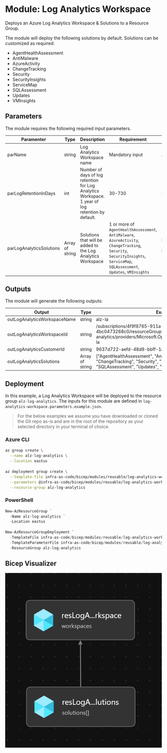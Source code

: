 # Module:  Log Analytics Workspace

Deploys an Azure Log Analytics Workspace & Solutions to a Resource Group.

The module will deploy the following solutions by default.  Solutions can be customized as required:

  * AgentHealthAssessment
  * AntiMalware
  * AzureActivity
  * ChangeTracking
  * Security
  * SecurityInsights
  * ServiceMap
  * SQLAssessment
  * Updates
  * VMInsights

## Parameters

The module requires the following required input parameters.

 Paramenter | Type | Description | Requirement | Example
----------- | ---- | ----------- | ----------- | -------
parName | string | Log Analytics Workspace name | Mandatory input | `alz-la`
parLogRetentionInDays | int | Number of days of log retention for Log Analytics Workspace.  1 year of log retention by default. | 30-730 | `365`
parLogAnalyticsSolutions | Array of string | Solutions that will be added to the Log Analytics Workspace | 1 or more of `AgentHealthAssessment`, `AntiMalware`, `AzureActivity`, `ChangeTracking`, `Security`, `SecurityInsights`, `ServiceMap`, `SQLAssessment`, `Updates`, `VMInsights` | Empty: `[]`<br />1 Solution: `["SecurityInsights"]`<br />Many Solutions: `["SecurityInsights","VMInsights"]`

## Outputs

The module will generate the following outputs:

Output | Type | Example
------ | ---- | --------
outLogAnalyticsWorkspaceName | string | alz-la 
outLogAnalyticsWorkspaceId | string | /subscriptions/4f9f8765-911a-4a6d-af60-4bc0473268c0/resourceGroups/alz-log-analytics/providers/Microsoft.OperationalInsights/workspaces/alz-la
outLogAnalyticsCustomerId | string | 9637d722-aefd-48d9-bbff-1a398fb7c80a
outLogAnalyticsSolutions | Array of string | ["AgentHealthAssessment", "AntiMalware","AzureActivity", "ChangeTracking", "Security", "SecurityInsights", "ServiceMap", "SQLAssessment", "Updates", "VMInsights"]



## Deployment

In this example, a Log Analytics Workspace will be deployed to the resource group `alz-log-analytics`.  The inputs for this module are defined in `log-analytics-workspace.parameters.example.json`.

> For the below examples we assume you have downloaded or cloned the Git repo as-is and are in the root of the repository as your selected directory in your terminal of choice.

### Azure CLI
```bash
az group create \
  --name alz-log-analytics \
  --location eastus

az deployment group create \
  --template-file infra-as-code/bicep/modules/reusable/log-analytics-workspace/log-analytics-workspace.bicep \
  --parameters @infra-as-code/bicep/modules/reusable/log-analytics-workspace/log-analytics-workspace.parameters.example.json \
  --resource-group alz-log-analytics
```

### PowerShell

```powershell
New-AzResourceGroup `
  -Name alz-log-analytics `
  -Location eastus

New-AzResourceGroupDeployment `
  -TemplateFile infra-as-code/bicep/modules/reusable/log-analytics-workspace/log-analytics-workspace.bicep `
  -TemplateParameterFile infra-as-code/bicep/modules/reusable/log-analytics-workspace/log-analytics-workspace.parameters.example.json `
  -ResourceGroup alz-log-analytics
```

## Bicep Visualizer

![Bicep Visualizer](media/bicep-visualizer.png "Bicep Visualizer")
